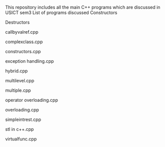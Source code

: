 This repository includes all the main C++ programs 
which are discussed in USICT sem3 
List of programs discussed 
Constructors


Destructors 


callbyvalref.cpp


complexclass.cpp


constructors.cpp

exception handling.cpp

hybrid.cpp

multilevel.cpp

multiple.cpp

operator overloading.cpp

overloading.cpp


simpleintrest.cpp

stl in c++.cpp

virtualfunc.cpp

